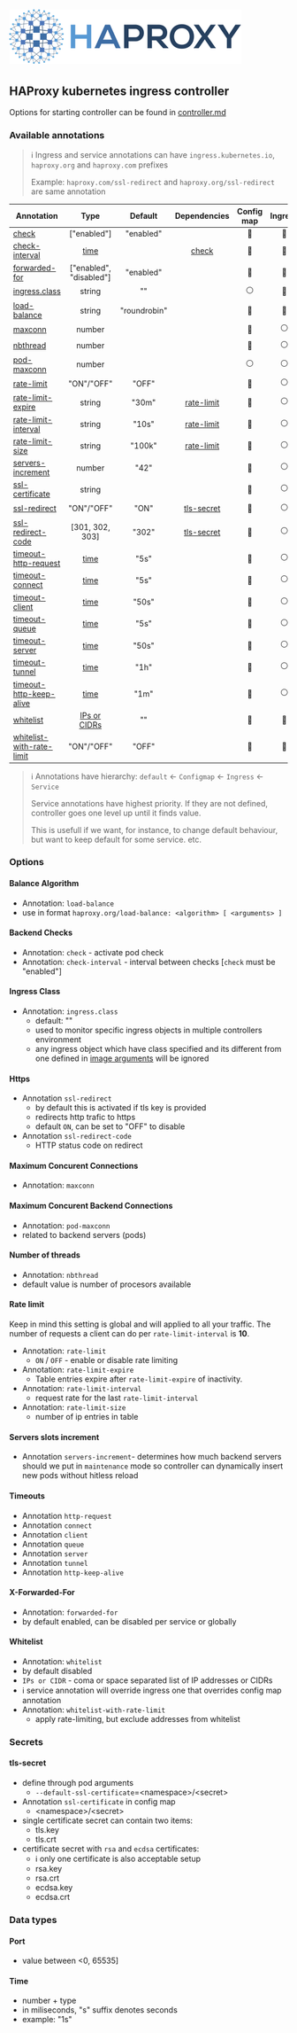# ![HAProxy](../assets/images/haproxy-weblogo-210x49.png "HAProxy")

## HAProxy kubernetes ingress controller

Options for starting controller can be found in [controller.md](controller.md)

### Available annotations

> :information_source: Ingress and service annotations can have `ingress.kubernetes.io`, `haproxy.org` and `haproxy.com` prefixes
>
> Example: `haproxy.com/ssl-redirect` and `haproxy.org/ssl-redirect` are same annotation

| Annotation | Type | Default | Dependencies | Config map | Ingress | Service |
| - |:-:|:-:|:-:|:-:|:-:|:-:|
| [check](#backend-checks) | ["enabled"] | "enabled" |  |:large_blue_circle:|:large_blue_circle:|:large_blue_circle:|
| [check-interval](#backend-checks) | [time](#time) |  | [check](#backend-checks) |:large_blue_circle:|:large_blue_circle:|:large_blue_circle:|
| [forwarded-for](#x-forwarded-for) | ["enabled", "disabled"] | "enabled" |  |:large_blue_circle:|:large_blue_circle:|:large_blue_circle:|
| [ingress.class](#ingress-class) | string | "" |  |:white_circle:|:large_blue_circle:|:white_circle:|
| [load-balance](#balance-algorithm) | string | "roundrobin" |  |:large_blue_circle:|:large_blue_circle:|:large_blue_circle:|
| [maxconn](#maximum-concurent-connections) | number |  |  |:large_blue_circle:|:white_circle:|:white_circle:|
| [nbthread](#number-of-threads) | number | |  |:large_blue_circle:|:white_circle:|:white_circle:|
| [pod-maxconn](#maximum-concurent-backend-connections) | number |  |  |:white_circle:|:white_circle:|:large_blue_circle:|
| [rate-limit](#rate-limit) | "ON"/"OFF" | "OFF" |  |:large_blue_circle:|:white_circle:|:white_circle:|
| [rate-limit-expire](#rate-limit) | string | "30m" | [rate-limit](#rate-limit) |:large_blue_circle:|:white_circle:|:white_circle:|
| [rate-limit-interval](#rate-limit) | string | "10s" | [rate-limit](#rate-limit) |:large_blue_circle:|:white_circle:|:white_circle:|
| [rate-limit-size](#rate-limit) | string | "100k" | [rate-limit](#rate-limit) |:large_blue_circle:|:white_circle:|:white_circle:|
| [servers-increment](#servers-slots-increment) | number | "42" |  |:large_blue_circle:|:white_circle:|:white_circle:|
| [ssl-certificate](#tls-secret) | string |  |  |:large_blue_circle:|:white_circle:|:white_circle:|
| [ssl-redirect](#https) | "ON"/"OFF" | "ON" | [tls-secret](#tls-secret) |:large_blue_circle:|:white_circle:|:white_circle:|
| [ssl-redirect-code](#https) | [301, 302, 303] | "302" | [tls-secret](#tls-secret) |:large_blue_circle:|:white_circle:|:white_circle:|
| [timeout-http-request](#timeouts) | [time](#time) | "5s" |  |:large_blue_circle:|:white_circle:|:white_circle:|
| [timeout-connect](#timeouts) | [time](#time) | "5s" |  |:large_blue_circle:|:white_circle:|:white_circle:|
| [timeout-client](#timeouts) | [time](#time) | "50s" |  |:large_blue_circle:|:white_circle:|:white_circle:|
| [timeout-queue](#timeouts) | [time](#time) | "5s" |  |:large_blue_circle:|:white_circle:|:white_circle:|
| [timeout-server](#timeouts) | [time](#time) | "50s" |  |:large_blue_circle:|:white_circle:|:white_circle:|
| [timeout-tunnel](#timeouts) | [time](#time) | "1h" |  |:large_blue_circle:|:white_circle:|:white_circle:|
| [timeout-http-keep-alive](#timeouts) | [time](#time) | "1m" |  |:large_blue_circle:|:white_circle:|:white_circle:|
| [whitelist](#whitelist) | [IPs or CIDRs](#whitelist) | "" |  |:large_blue_circle:|:large_blue_circle:|:large_blue_circle:|
| [whitelist-with-rate-limit](#whitelist) | "ON"/"OFF" | "OFF" |  |:large_blue_circle:|:large_blue_circle:|:large_blue_circle:|

> :information_source: Annotations have hierarchy: `default` <- `Configmap` <- `Ingress` <- `Service`
>
> Service annotations have highest priority. If they are not defined, controller goes one level up until it finds value.
>
> This is usefull if we want, for instance, to change default behaviour, but want to keep default for some service. etc.

### Options

#### Balance Algorithm

- Annotation: `load-balance`
- use in format  `haproxy.org/load-balance: <algorithm> [ <arguments> ]`

#### Backend Checks

- Annotation: `check` - activate pod check
- Annotation: `check-interval` - interval between checks [`check` must be "enabled"]

#### Ingress Class

- Annotation: `ingress.class`
  - default: ""
  - used to monitor specific ingress objects in multiple controllers environment
  - any ingress object which have class specified and its different from one defined in [image arguments](controller.md) will be ignored

#### Https

- Annotation `ssl-redirect`
  - by default this is activated if tls key is provided
  - redirects http trafic to https
  - default `ON`, can be set to "OFF" to disable
- Annotation `ssl-redirect-code`
  - HTTP status code on redirect

#### Maximum Concurent Connections

- Annotation: `maxconn`

#### Maximum Concurent Backend Connections

- Annotation: `pod-maxconn`
- related to backend servers (pods)

#### Number of threads

- Annotation: `nbthread`
- default value is number of procesors available

#### Rate limit

Keep in mind this setting is global and will applied to all your traffic.
The number of requests a client can do per `rate-limit-interval` is **10**.

- Annotation: `rate-limit`
  - `ON` / `OFF` - enable or disable rate limiting
- Annotation: `rate-limit-expire`
  - Table entries expire after `rate-limit-expire` of inactivity.
- Annotation: `rate-limit-interval`
  - request rate for the last `rate-limit-interval`
- Annotation: `rate-limit-size`
  - number of ip entries in table

#### Servers slots increment

- Annotation `servers-increment`- determines how much backend servers should we
        put in `maintenance` mode so controller can
        dynamically insert new pods without hitless reload

#### Timeouts

- Annotation `http-request`
- Annotation `connect`
- Annotation `client`
- Annotation `queue`
- Annotation `server`
- Annotation `tunnel`
- Annotation `http-keep-alive`

#### X-Forwarded-For

- Annotation: `forwarded-for`
- by default enabled, can be disabled per service or globally

#### Whitelist

- Annotation: `whitelist`
- by default disabled
- `IPs or CIDR` - coma or space separated list of IP addresses or CIDRs
- :information_source: service annotation will override ingress one that overrides config map annotation
- Annotation: `whitelist-with-rate-limit`
  - apply rate-limiting, but exclude addresses from whitelist

### Secrets

#### tls-secret

- define through pod arguments
  - `--default-ssl-certificate`=\<namespace\>/\<secret\>
- Annotation `ssl-certificate` in config map
  - \<namespace\>/\<secret\>
- single certificate secret can contain two items:
  - tls.key
  - tls.crt
- certificate secret with `rsa` and `ecdsa` certificates:
  - :information_source: only one certificate is also acceptable setup
  - rsa.key
  - rsa.crt
  - ecdsa.key
  - ecdsa.crt

### Data types

#### Port

- value between <0, 65535]

#### Time

- number + type
- in miliseconds, "s" suffix denotes seconds
- example: "1s"
